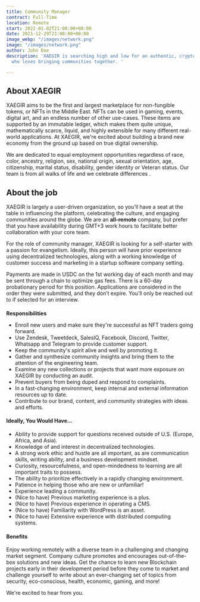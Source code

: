```yaml
---
title: Community Manager
contract: Full-Time
location: Remote
start: 2022-01-02T21:00:00+00:00
date: 2021-12-29T21:00:00+00:00
image_webp: "/images/network.png"
image: "/images/network.png"
author: John Doe
description: 'XAEGIR is searching high and low for an authentic, crypto-fanatic individual
  who loves bringing communities together. '

---
```

## About XAEGIR

XAEGIR aims to be the first and largest marketplace for non-fungible tokens, or NFTs in the Middle East. NFTs can be used in gaming, events, digital art, and an endless number of other use-cases. These items are supported by an immutable ledger, which makes them quite unique, mathematically scarce, liquid, and highly extensible for many different real-world applications. At XAEGIR, we're excited about building a brand new economy from the ground up based on true digital ownership.

We are dedicated to equal employment opportunities regardless of race, color, ancestry, religion, sex, national origin, sexual orientation, age, citizenship, marital status, disability, gender identity or Veteran status. Our team is from all walks of life and we celebrate differences .

## About the job

XAEGIR is largely a user-driven organization, so you’ll have a seat at the table in influencing the platform, celebrating the culture, and engaging communities around the globe. We are an **all-remote** company, but prefer that you have availability during GMT+3 work hours to facilitate better collaboration with your core team.  
  
For the role of community manager, XAEGIR is looking for a self-starter with a passion for evangelism. Ideally, this person will have prior experience using decentralized technologies, along with a working knowledge of customer success and marketing in a startup software company setting.  
  
Payments are made in USDC on the 1st working day of each month and may be sent through a chain to optimize gas fees. There is a 60-day probationary period for this position. Applications are considered in the order they were submitted, and they don’t expire. You’ll only be reached out to if selected for an interview.

####   
**Responsibilities**

* Enroll new users and make sure they're successful as NFT traders going forward.
* Use Zendesk, Tweetdeck, SalesIQ, Facebook, Discord, Twitter, Whatsapp and Telegram to provide customer support.
* Keep the community's spirit alive and well by promoting it.
* Gather and synthesize community insights and bring them to the attention of the engineering team.
* Examine any new collections or projects that want more exposure on XAEGIR by conducting an audit.
* Prevent buyers from being duped and respond to complaints.
* In a fast-changing environment, keep internal and external information resources up to date.
* Contribute to our brand, content, and community strategies with ideas and efforts.

#### **Ideally, You Would Have...**

* Ability to provide support for questions received outside of U.S. (Europe, Africa, and Asia).
* Knowledge of and interest in decentralized technologies.
* A strong work ethic and hustle are all important, as are communication skills, writing ability, and a business development mindset.
* Curiosity, resourcefulness, and open-mindedness to learning are all important traits to possess.
* The ability to prioritize effectively in a rapidly changing environment.
* Patience in helping those who are new or unfamiliar!
* Experience leading a community.
* (Nice to have) Previous marketing experience is a plus.
* (Nice to have) Previous experience in operating a CMS.
* (Nice to have) Familiarity with WordPress is an asset.
* (Nice to have) Extensive experience with distributed computing systems.

#### Benefits

Enjoy working remotely with a diverse team in a challenging and changing market segment. Company culture promotes and encourages out-of-the-box solutions and new ideas. Get the chance to learn new Blockchain projects early in their development period before they come to market and challenge yourself to write about an ever-changing set of topics from security, eco-conscious, health, economic, gaming, and more!

We're excited to hear from you. 